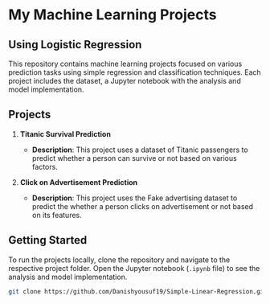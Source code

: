 # My Machine Learning Projects
## Using Logistic Regression

This repository contains machine learning projects focused on various prediction tasks using simple regression and classification techniques. Each project includes the dataset, a Jupyter notebook with the analysis and model implementation.

## Projects

1. **Titanic Survival Prediction**
   - **Description**: This project uses a dataset of Titanic passengers to predict whether a person can survive or not based on various factors.

2. **Click on Advertisement Prediction**
   - **Description**: This project uses the Fake advertising  dataset to predict the whether a person clicks on advertisement or not based on its features.

## Getting Started

To run the projects locally, clone the repository and navigate to the respective project folder. Open the Jupyter notebook (`.ipynb` file) to see the analysis and model implementation.

```bash
git clone https://github.com/Danishyousuf19/Simple-Linear-Regression.git
